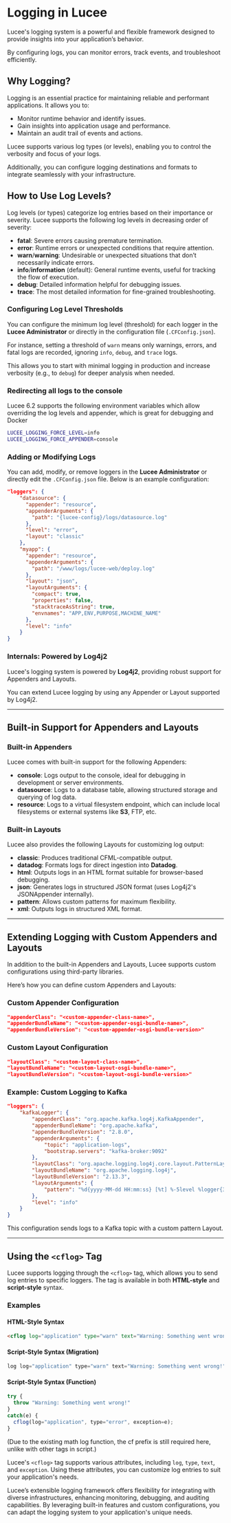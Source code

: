 <!--
{
  "title": "Logging",
  "id": "logging",
  "description": "How to configure and customize logging",
  "keywords": [
    "Logging",
    "Log levels",
    "Lucee"
  ],
  "related": [
    "tag-log",
    "function-writelog"
  ],
  "categories": [
    "server"
  ]
}
-->

# Logging in Lucee

Lucee's logging system is a powerful and flexible framework designed to provide insights into your application’s behavior.

By configuring logs, you can monitor errors, track events, and troubleshoot efficiently.

## Why Logging?

Logging is an essential practice for maintaining reliable and performant applications. It allows you to:

- Monitor runtime behavior and identify issues.
- Gain insights into application usage and performance.
- Maintain an audit trail of events and actions.

Lucee supports various log types (or levels), enabling you to control the verbosity and focus of your logs. 

Additionally, you can configure logging destinations and formats to integrate seamlessly with your infrastructure.

## How to Use Log Levels?

Log levels (or types) categorize log entries based on their importance or severity. Lucee supports the following log levels in decreasing order of severity:

- **fatal**: Severe errors causing premature termination.
- **error**: Runtime errors or unexpected conditions that require attention.
- **warn**/**warning**: Undesirable or unexpected situations that don’t necessarily indicate errors.
- **info**/**information** (default): General runtime events, useful for tracking the flow of execution.
- **debug**: Detailed information helpful for debugging issues.
- **trace**: The most detailed information for fine-grained troubleshooting.

### Configuring Log Level Thresholds

You can configure the minimum log level (threshold) for each logger in the **Lucee Administrator** or directly in the configuration file (`.CFConfig.json`). 

For instance, setting a threshold of `warn` means only warnings, errors, and fatal logs are recorded, ignoring `info`, `debug`, and `trace` logs.

This allows you to start with minimal logging in production and increase verbosity (e.g., to `debug`) for deeper analysis when needed.

### Redirecting all logs to the console

Lucee 6.2 supports the following environment variables which allow overriding the log levels and appender, which is great for debugging and Docker

```bash
LUCEE_LOGGING_FORCE_LEVEL=info
LUCEE_LOGGING_FORCE_APPENDER=console
```

### Adding or Modifying Logs

You can add, modify, or remove loggers in the **Lucee Administrator** or directly edit the `.CFConfig.json` file. Below is an example configuration:

```json
"loggers": {
    "datasource": {
      "appender": "resource",
      "appenderArguments": {
        "path": "{lucee-config}/logs/datasource.log"
      },
      "level": "error",
      "layout": "classic"
    },
    "myapp": {
      "appender": "resource",
      "appenderArguments": {
        "path": "/www/logs/lucee-web/deploy.log"
      },
      "layout": "json",
      "layoutArguments": {
        "compact": true,
        "properties": false,
        "stacktraceAsString": true,
        "envnames": "APP,ENV,PURPOSE,MACHINE_NAME"
      },
      "level": "info"
    }
}
```

### Internals: Powered by Log4j2

Lucee's logging system is powered by **Log4j2**, providing robust support for Appenders and Layouts. 

You can extend Lucee logging by using any Appender or Layout supported by Log4j2.

---

## Built-in Support for Appenders and Layouts

### Built-in Appenders

Lucee comes with built-in support for the following Appenders:

- **console**: Logs output to the console, ideal for debugging in development or server environments.
- **datasource**: Logs to a database table, allowing structured storage and querying of log data.
- **resource**: Logs to a virtual filesystem endpoint, which can include local filesystems or external systems like **S3**, FTP, etc.

### Built-in Layouts

Lucee also provides the following Layouts for customizing log output:

- **classic**: Produces traditional CFML-compatible output.
- **datadog**: Formats logs for direct ingestion into **Datadog**.
- **html**: Outputs logs in an HTML format suitable for browser-based debugging.
- **json**: Generates logs in structured JSON format (uses Log4j2's JSONAppender internally).
- **pattern**: Allows custom patterns for maximum flexibility.
- **xml**: Outputs logs in structured XML format.

---

## Extending Logging with Custom Appenders and Layouts

In addition to the built-in Appenders and Layouts, Lucee supports custom configurations using third-party libraries. 

Here’s how you can define custom Appenders and Layouts:

### Custom Appender Configuration

```json
"appenderClass": "<custom-appender-class-name>",
"appenderBundleName": "<custom-appender-osgi-bundle-name>",
"appenderBundleVersion": "<custom-appender-osgi-bundle-version>"
```

### Custom Layout Configuration

```json
"layoutClass": "<custom-layout-class-name>",
"layoutBundleName": "<custom-layout-osgi-bundle-name>",
"layoutBundleVersion": "<custom-layout-osgi-bundle-version>"
```

### Example: Custom Logging to Kafka

```json
"loggers": {
    "kafkaLogger": {
        "appenderClass": "org.apache.kafka.log4j.KafkaAppender",
        "appenderBundleName": "org.apache.kafka",
        "appenderBundleVersion": "2.8.0",
        "appenderArguments": {
            "topic": "application-logs",
            "bootstrap.servers": "kafka-broker:9092"
        },
        "layoutClass": "org.apache.logging.log4j.core.layout.PatternLayout",
        "layoutBundleName": "org.apache.logging.log4j",
        "layoutBundleVersion": "2.13.3",
        "layoutArguments": {
            "pattern": "%d{yyyy-MM-dd HH:mm:ss} [%t] %-5level %logger{36} - %msg%n"
        },
        "level": "info"
    }
}
```

This configuration sends logs to a Kafka topic with a custom pattern Layout.

---

## Using the `<cflog>` Tag

Lucee supports logging through the `<cflog>` tag, which allows you to send log entries to specific loggers. The tag is available in both **HTML-style** and **script-style** syntax.

### Examples

#### HTML-Style Syntax

```html
<cflog log="application" type="warn" text="Warning: Something went wrong!">
```

#### Script-Style Syntax (Migration)

```javascript
log log="application" type="warn" text="Warning: Something went wrong!";
```

#### Script-Style Syntax (Function)

```javascript
try {
  throw "Warning: Something went wrong!"
}
catch(e) {
  cflog(log="application", type="error", exception=e);
}
```

(Due to the existing math log function, the cf prefix is still required here, unlike with other tags in script.)

Lucee's `<cflog>` tag supports various attributes, including `log`, `type`, `text`, and `exception`. Using these attributes, you can customize log entries to suit your application's needs.

Lucee’s extensible logging framework offers flexibility for integrating with diverse infrastructures, enhancing monitoring, debugging, and auditing capabilities. By leveraging built-in features and custom configurations, you can adapt the logging system to your application's unique needs.
